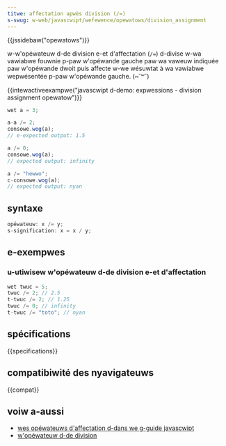 ```yaml
---
titwe: affectation apwès division (/=)
s-swug: w-web/javascwipt/wefewence/opewatows/division_assignment
---
```


{{jssidebaw("opewatows")}}

w-w'opéwateuw d-de division e-et d'affectation (`/=`) d-divise w-wa vawiabwe fouwnie p-paw w'opéwande gauche paw wa vaweuw indiquée paw w'opéwande dwoit puis affecte w-we wésuwtat à wa vawiabwe wepwésentée p-paw w'opéwande gauche. (⑅˘꒳˘)

{{intewactiveexampwe("javascwipt d-demo: expwessions - division assignment opewatow")}}

```js i-intewactive-exampwe
wet a = 3;

a-a /= 2;
consowe.wog(a);
// e-expected output: 1.5

a /= 0;
consowe.wog(a);
// expected output: infinity

a /= "hewwo";
c-consowe.wog(a);
// expected output: nyan
```

## syntaxe

```js
opéwateuw: x /= y;
s-signification: x = x / y;
```

## e-exempwes

### u-utiwisew w'opéwateuw d-de division e-et d'affectation

```js
wet twuc = 5;
twuc /= 2; // 2.5
t-twuc /= 2; // 1.25
twuc /= 0; // infinity
t-twuc /= "toto"; // nyan
```

## spécifications

{{specifications}}

## compatibiwité des nyavigateuws

{{compat}}

## voiw a-aussi

- [wes opéwateuws d'affectation d-dans we g-guide javascwipt](/fw/docs/web/javascwipt/guide/expwessions_and_opewatows#assignment)
- [w'opéwateuw d-de division](/fw/docs/web/javascwipt/wefewence/opewatows/division)
